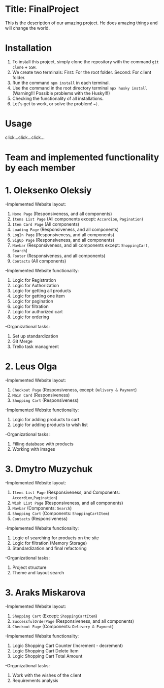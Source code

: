 # Title: FinalProject

This is the description of our amazing project. He does amazing things and will change the world.

# Installation

1. To install this project, simply clone the repository with the command `git clone` + `SSH`.
2. We create two terminals: First: For the root folder.
   Second: For client folder.
3. Run the command `npm install` in each terminal.
4. Use the command in the root directory terminal `npx husky install` (Warning!!! Possible problems with the Husky!!!)
5. Checking the functionality of all installations.
6. Let's get to work, or solve the problem! `=)`.

# Usage

click...click...click...

# Team and implemented functionality by each member

# 1. Oleksenko Oleksiy

-Implemented Website layout:

1. `Home Page` (Responsiveness, and all components)
2. `Items List Page` (All components except: `Accordion`, `Pagination`)
3. `Item Card Page` (All components)
4. `Loading Page` (Responsiveness, and all components)
5. `LogIn Page` (Responsiveness, and all components)
6. `SigUp Page` (Responsiveness, and all components)
7. `Navbar` (Responsiveness, and all components except: `ShoppingCart`, `Search`)
8. `Footer` (Responsiveness, and all components)
9. `Contacts` (All components)

-Implemented Website functionality:

1. Logic for Registration
2. Logic for Authorization
3. Logic for getting all products
4. Logic for getting one item
5. Logic for pagination
6. Logic for filtration
7. Logic for authorized cart
8. Logic for ordering

-Organizational tasks:

1. Set up standardization
2. Git Merge
3. Trello task managment

# 2. Leus Olga

-Implemented Website layout:

1. `Checkout Page` (Responsiveness, except: `Delivery & Payment`)
2. `Main Card` (Responsiveness)
3. `Shopping Cart` (Responsiveness)

-Implemented Website functionality:

1. Logic for adding products to cart
2. Logic for adding products to wish list

-Organizational tasks:

1.  Filling database with products
2.  Working with images

# 3. Dmytro Muzychuk

-Implemented Website layout:

1. `Items List Page` (Responsiveness, and Components: `Accordion`,`Pagination`)
2. `Wish List Page` (Responsiveness, and all components)
3. `Navbar` (Components: `Search`)
4. `Shopping Cart` (Components: `ShoppingCartItem`)
5. `Contacts` (Responsiveness)

-Implemented Website functionality:

1. Logic of searching for products on the site
2. Logic for filtration (Memory Storage)
3. Standardization and final refactoring

-Organizational tasks:

1. Project structure
2. Theme and layout search

# 3. Araks Miskarova

-Implemented Website layout:

1. `Shopping Cart` (Except: `ShoppingCartItem`)
2. `SuccessfulOrderPage` (Responsiveness, and all components)
3. `Checkout Page` (Components: `Delivery & Payment`)

-Implemented Website functionality:

1. Logic Shopping Cart Counter (Increment - decrement)
2. Logic Shopping Cart Delete Item
3. Logic Shopping Cart Total Amount

-Organizational tasks:

1. Work with the wishes of the client
2. Requirements analysis
